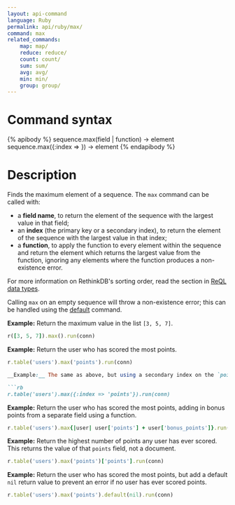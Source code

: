 ```yaml
---
layout: api-command
language: Ruby
permalink: api/ruby/max/
command: max
related_commands:
    map: map/
    reduce: reduce/
    count: count/
    sum: sum/
    avg: avg/
    min: min/
    group: group/
---
```


# Command syntax #

{% apibody %}
sequence.max(field | function) &rarr; element
sequence.max({:index => <indexname>}) &rarr; element
{% endapibody %}

# Description #

Finds the maximum element of a sequence. The `max` command can be called with:

* a **field name**, to return the element of the sequence with the largest value in that field;
* an **index** (the primary key or a secondary index), to return the element of the sequence with the largest value in that index;
* a **function**, to apply the function to every element within the sequence and return the element which returns the largest value from the function, ignoring any elements where the function produces a non-existence error.

For more information on RethinkDB's sorting order, read the section in [ReQL data types](/docs/data-types/#sorting-order).

Calling `max` on an empty sequence will throw a non-existence error; this can be handled using the [default](/api/ruby/default/) command.

__Example:__ Return the maximum value in the list `[3, 5, 7]`.

```rb
r([3, 5, 7]).max().run(conn)
```

__Example:__ Return the user who has scored the most points.

```rb
r.table('users').max('points').run(conn)

__Example:__ The same as above, but using a secondary index on the `points` field.

```rb
r.table('users').max({:index => 'points'}).run(conn)
```

__Example:__ Return the user who has scored the most points, adding in bonus points from a separate field using a function.

```rb
r.table('users').max{|user| user['points'] + user['bonus_points']}.run(conn)
```

__Example:__ Return the highest number of points any user has ever scored. This returns the value of that `points` field, not a document.

```rb
r.table('users').max('points')['points'].run(conn)
```

__Example:__ Return the user who has scored the most points, but add a default `nil` return value to prevent an error if no user has ever scored points.

```rb
r.table('users').max('points').default(nil).run(conn)
```
